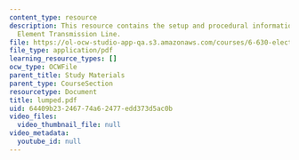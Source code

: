 ```yaml
---
content_type: resource
description: This resource contains the setup and procedural information for Lumped
  Element Transmission Line.
file: https://ol-ocw-studio-app-qa.s3.amazonaws.com/courses/6-630-electromagnetics-fall-2006/64409b23246774a62477edd373d5ac0b_lumped.pdf
file_type: application/pdf
learning_resource_types: []
ocw_type: OCWFile
parent_title: Study Materials
parent_type: CourseSection
resourcetype: Document
title: lumped.pdf
uid: 64409b23-2467-74a6-2477-edd373d5ac0b
video_files:
  video_thumbnail_file: null
video_metadata:
  youtube_id: null
---
```

